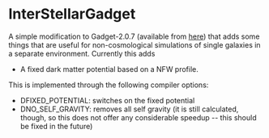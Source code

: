 InterStellarGadget
==================

A simple modification to Gadget-2.0.7 (available from [here](https://wwwmpa.mpa-garching.mpg.de/gadget/)) that adds some things that are useful for non-cosmological simulations of single galaxies in a separate environment. Currently this adds

+ A fixed dark matter potential based on a NFW profile.

This is implemented through the following compiler options:

+ DFIXED_POTENTIAL: switches on the fixed potential
+ DNO_SELF_GRAVITY: removes all self gravity (it is still calculated, though, so this does not offer any considerable speedup -- this should be fixed in the future)
